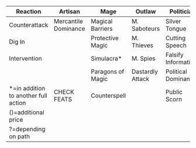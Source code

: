 | Reaction                             | Artisan              | Mage              | Outlaw           | Politician           | Priest            | Ranger         | Scholar             | Warrior      |
| ------------------------------------ | -------------------- | ----------------- | ---------------- | -------------------- | ----------------- | -------------- | ------------------- | ------------ |
| Counterattack                        | Mercantile Dominance | Magical Barriers  | M. Saboteurs     | Silver Tongue        | Power of Prayer   | Wild Instincts | Additional Funding* | Ways of War? |
| Dig In                               |                      | Protective Magic  | M. Thieves       | Cutting Speech       | Paragons of Faith |Herbal Fury| Dominant Knowledge  | Lords of War |
| Intervention                         |                      | Simulacra*        | M. Spies         | Falsify Information  |Grant Asylum|                |                     |Riposte|
|                                      |                      | Paragons of Magic | Dastardly Attack | Political Dominance? |                   |                |                     |              |
| *=in addition to another full action | CHECK FEATS          | Counterspell      ||      Public Scorn        ||                     |              |
| ()=additional price                  |                      |                   |                  |                      |                   |                |                     |              |
| ?=depending on path                  |                      |                   |                  |                      |                   |                |                     |              |
